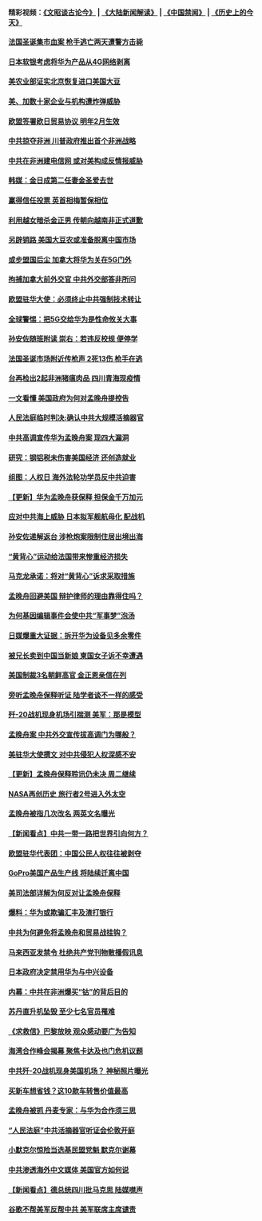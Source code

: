 #### 精彩视频：[《文昭谈古论今》](https://github.com/gfw-breaker/wenzhao/blob/master/README.md?t=12140331) | [《大陆新闻解读》](https://github.com/gfw-breaker/ntdtv-comedy/blob/master/README.md?t=12140331) | [《中国禁闻》](https://github.com/gfw-breaker/ntdtv-news/blob/master/README.md?t=12140331) | [《历史上的今天》](https://github.com/gfw-breaker/today-in-history/blob/master/README.md?t=12140331) 

#### [法国圣诞集市血案 枪手逃亡两天遭警方击毙](../pages/nsc418/n10909711.md?t=12140331) 

#### [日本软银考虑将华为产品从4G网络剥离](../pages/nsc418/n10909502.md?t=12140331) 

#### [美农业部证实北京恢复进口美国大豆](../pages/nsc418/n10909553.md?t=12140331) 

#### [美、加数十家企业与机构遭炸弹威胁](../pages/nsc418/n10909561.md?t=12140331) 

#### [欧盟签署欧日贸易协议  明年2月生效](../pages/nsc418/n10909022.md?t=12140331) 

#### [中共掠夺非洲 川普政府推出首个非洲战略](../pages/nsc418/n10909107.md?t=12140331) 

#### [中共在非洲建电信网 或对美构成反情报威胁](../pages/nsc418/n10908572.md?t=12140331) 

#### [韩媒：金日成第二任妻金圣爱去世](../pages/nsc418/n10907348.md?t=12140331) 

#### [赢得信任投票 英首相梅暂保相位](../pages/nsc418/n10907229.md?t=12140331) 

#### [利用越女暗杀金正男 传朝向越南非正式道歉](../pages/nsc418/n10907137.md?t=12140331) 

#### [另辟销路 美国大豆农或准备脱离中国市场](../pages/nsc418/n10906755.md?t=12140331) 

#### [或步盟国后尘 加拿大将华为关在5G门外](../pages/nsc418/n10906948.md?t=12140331) 

#### [拘捕加拿大前外交官 中共外交部答非所问](../pages/nsc418/n10906805.md?t=12140331) 

#### [欧盟驻华大使：必须终止中共强制技术转让](../pages/nsc418/n10906425.md?t=12140331) 

#### [全球警惕：把5G交给华为是性命攸关大事](../pages/nsc418/n10906129.md?t=12140331) 

#### [孙安佐随班附读 崇右：若违反校规 便停学](../pages/nsc418/n10906519.md?t=12140331) 

#### [法国圣诞市场附近传枪声 2死13伤 枪手在逃](../pages/nsc418/n10906474.md?t=12140331) 

#### [台再检出2起非洲猪瘟肉品 四川青海现疫情](../pages/nsc418/n10905719.md?t=12140331) 

#### [一文看懂 美国政府为何对孟晚舟提控告](../pages/nsc418/n10904250.md?t=12140331) 

#### [人民法庭临时判决:确认中共大规模活摘器官](../pages/nsc418/n10905079.md?t=12140331) 

#### [中共高调宣传华为孟晚舟案 现四大漏洞](../pages/nsc418/n10904788.md?t=12140331) 

#### [研究：钢铝税未伤害美国经济 还创造就业](../pages/nsc418/n10904853.md?t=12140331) 

#### [组图：人权日 海外法轮功学员反中共迫害](../pages/nsc418/n10903703.md?t=12140331) 

#### [【更新】华为孟晚舟获保释 担保金千万加元](../pages/nsc418/n10904401.md?t=12140331) 

#### [应对中共海上威胁 日本拟军舰航母化 配战机](../pages/nsc418/n10904429.md?t=12140331) 

#### [孙安佐递解返台 涉枪炮案限制住居出境出海](../pages/nsc418/n10904508.md?t=12140331) 

#### [“黄背心”运动给法国带来惨重经济损失](../pages/nsc418/n10904100.md?t=12140331) 

#### [马克龙承诺：将对“黄背心”诉求采取措施](../pages/nsc418/n10904057.md?t=12140331) 

#### [孟晚舟回避美国 辩护律师的理由靠得住吗？](../pages/nsc418/n10903337.md?t=12140331) 

#### [为何基因编辑事件会使中共“军事梦”泡汤](../pages/nsc418/n10901955.md?t=12140331) 

#### [日媒爆重大证据：拆开华为设备见多余零件](../pages/nsc418/n10903419.md?t=12140331) 

#### [被兄长卖到中国当新娘 柬国女子诉不幸遭遇](../pages/nsc418/n10903571.md?t=12140331) 

#### [美国制裁3名朝鲜高官 金正恩亲信在列](../pages/nsc418/n10903139.md?t=12140331) 

#### [旁听孟晚舟保释听证 陆学者谈不一样的感受](../pages/nsc418/n10903199.md?t=12140331) 

#### [歼-20战机现身机场引揣测 美军：那是模型](../pages/nsc418/n10903152.md?t=12140331) 

#### [孟晚舟案 中共外交宣传拔高调门为哪般？](../pages/nsc418/n10902536.md?t=12140331) 

#### [美驻华大使撰文 对中共侵犯人权深感不安](../pages/nsc418/n10902576.md?t=12140331) 

#### [【更新】孟晚舟保释聆讯仍未决 周二继续](../pages/nsc418/n10902280.md?t=12140331) 

#### [NASA再创历史 旅行者2号进入外太空](../pages/nsc418/n10902186.md?t=12140331) 

#### [孟晚舟被指几次改名 两英文名曝光](../pages/nsc418/n10902460.md?t=12140331) 

#### [【新闻看点】中共一带一路把世界引向何方？](../pages/nsc418/n10902174.md?t=12140331) 

#### [欧盟驻华代表团：中国公民人权往往被剥夺](../pages/nsc418/n10902220.md?t=12140331) 

#### [GoPro美国产品生产线 将陆续迁离中国](../pages/nsc418/n10902041.md?t=12140331) 

#### [美司法部详解为何反对让孟晚舟保释](../pages/nsc418/n10902113.md?t=12140331) 

#### [爆料：华为或欺骗汇丰及渣打银行](../pages/nsc418/n10902104.md?t=12140331) 

#### [中共为何避免将孟晚舟和贸易战挂钩？](../pages/nsc418/n10901942.md?t=12140331) 

#### [马来西亚发禁令 杜绝共产党刊物散播假讯息](../pages/nsc418/n10901784.md?t=12140331) 

#### [日本政府决定禁用华为与中兴设备](../pages/nsc418/n10901481.md?t=12140331) 

#### [内幕：中共在非洲爆买“钴”的背后目的](../pages/nsc418/n10898949.md?t=12140331) 

#### [苏丹直升机坠毁 至少七名官员罹难](../pages/nsc418/n10900117.md?t=12140331) 

#### [《求救信》巴黎放映 观众感动要广为告知](../pages/nsc418/n10900019.md?t=12140331) 

#### [海湾合作峰会揭幕 聚焦卡达及也门危机议题](../pages/nsc418/n10899688.md?t=12140331) 

#### [中共歼-20战机现身美国机场？ 神秘照片曝光](../pages/nsc418/n10899663.md?t=12140331) 

#### [买新车想省钱？这10款车转售价值最高](../pages/nsc418/n10898117.md?t=12140331) 

#### [孟晚舟被抓 丹麦专家：与华为合作须三思](../pages/nsc418/n10899564.md?t=12140331) 

#### [“人民法庭”中共活摘器官听证会伦敦开庭](../pages/nsc418/n10899563.md?t=12140331) 

#### [小默克尔惊险当选基民盟党魁 默克尔谢幕](../pages/nsc418/n10899491.md?t=12140331) 

#### [中共渗透海外中文媒体 美国官方如何说](../pages/nsc418/n10893253.md?t=12140331) 

#### [【新闻看点】德总统四川批马克思 陆媒噤声](../pages/nsc418/n10899297.md?t=12140331) 

#### [谷歌不帮美军反帮中共 美军联席主席谴责](../pages/nsc418/n10899167.md?t=12140331) 

